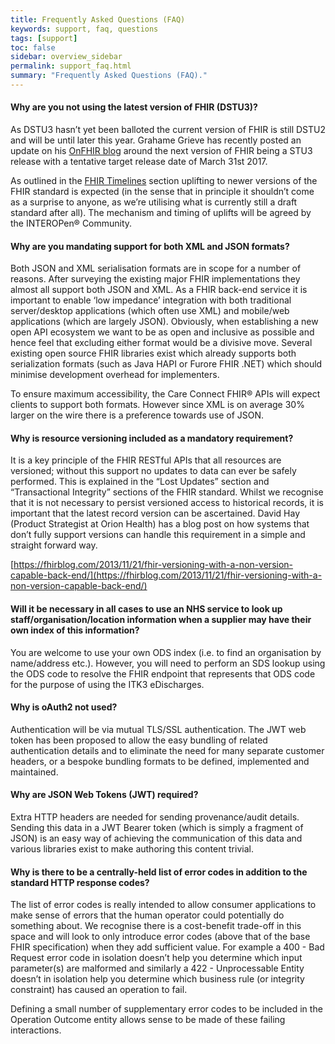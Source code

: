 ```yaml
---
title: Frequently Asked Questions (FAQ)
keywords: support, faq, questions
tags: [support]
toc: false
sidebar: overview_sidebar
permalink: support_faq.html
summary: "Frequently Asked Questions (FAQ)."
---
```


#### Why are you not using the latest version of FHIR (DSTU3)? ####

As DSTU3 hasn’t yet been balloted the current version of FHIR is still DSTU2 and will be until later this year. Grahame Grieve has recently posted an update on his [OnFHIR blog](https://onfhir.hl7.org) around the next version of FHIR being a STU3 release with a tentative target release date of March 31st 2017.

As outlined in the [FHIR Timelines](development_fhir_api_guidance.html#fhir-timelineshttphl7orgfhirtimelineshtml) section uplifting to newer versions of the FHIR standard is expected (in the sense that in principle it shouldn’t come as a surprise to anyone, as we’re utilising what is currently still a draft standard after all). The mechanism and timing of uplifts will be agreed by the INTEROPen&reg; Community.

#### Why are you mandating support for both XML and JSON formats? ####

Both JSON and XML serialisation formats are in scope for a number of reasons. After surveying the existing major FHIR implementations they almost all support both JSON and XML. As a FHIR back-end service it is important to enable ‘low impedance’ integration with both traditional server/desktop applications (which often use XML) and mobile/web applications (which are largely JSON). Obviously, when establishing a new open API ecosystem we want to be as open and inclusive as possible and hence feel that excluding either format would be a divisive move. 
Several existing open source FHIR libraries exist which already supports both serialization formats (such as Java HAPI or Furore FHIR .NET) which should minimise development overhead for implementers.

To ensure maximum accessibility, the Care Connect FHIR&reg; APIs will expect clients to support both formats. However since XML is on average 30% larger on the wire there is a preference towards use of JSON.

#### Why is resource versioning included as a mandatory requirement? ####

It is a key principle of the FHIR RESTful APIs that all resources are versioned; without this support no updates to data can ever be safely performed. This is explained in the “Lost Updates” section and “Transactional Integrity” sections of the FHIR standard. Whilst we recognise that it is not necessary to persist versioned access to historical records, it is important that the latest record version can be ascertained. David Hay (Product Strategist at Orion Health) has a blog post on how systems that don’t fully support versions can handle this requirement in a simple and straight forward way.

[https://fhirblog.com/2013/11/21/fhir-versioning-with-a-non-version-capable-back-end/](https://fhirblog.com/2013/11/21/fhir-versioning-with-a-non-version-capable-back-end/)

#### Will it be necessary in all cases to use an NHS service to look up staff/organisation/location information when a supplier may have their own index of this information? ####

You are welcome to use your own ODS index (i.e. to find an organisation by name/address etc.). However, you will need to perform an SDS lookup using the ODS code to resolve the FHIR endpoint that represents that ODS code for the purpose of using the ITK3 eDischarges.

#### Why is oAuth2 not used? ####

Authentication will be via mutual TLS/SSL authentication. The JWT web token has been proposed to allow the easy bundling of related authentication details and to eliminate the need for many separate customer headers, or a bespoke bundling formats to be defined, implemented and maintained.

#### Why are JSON Web Tokens (JWT) required? ####

Extra HTTP headers are needed for sending provenance/audit details. Sending this data in a JWT Bearer token (which is simply a fragment of JSON) is an easy way of achieving the communication of this data and various libraries exist to make authoring this content trivial.

#### Why is there to be a centrally-held list of error codes in addition to the standard HTTP response codes? ####

The list of error codes is really intended to allow consumer applications to make sense of errors that the human operator could potentially do something about. We recognise there is a cost-benefit trade-off in this space and will look to only introduce error codes (above that of the base FHIR specification) when they add sufficient value. For example a 400 - Bad Request error code in isolation doesn’t help you determine which input parameter(s) are malformed and similarly a 422 -  Unprocessable Entity doesn’t in isolation help you determine which business rule (or integrity constraint) has caused an operation to fail. 

Defining a small number of supplementary error codes to be included in the Operation Outcome entity allows sense to be made of these failing interactions.
